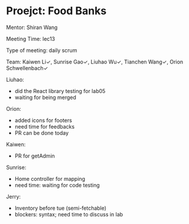 # Proejct: Food Banks

Mentor: Shiran Wang

Meeting Time: lec13

Type of meeting: daily scrum

Team: Kaiwen Li✓, Sunrise Gao✓, Liuhao Wu✓, Tianchen Wang✓, Orion Schwellenbach✓

Liuhao:
- did the React library testing for lab05
- waiting for being merged

Orion:
- added icons for footers
- need time for feedbacks
- PR can be done today

Kaiwen:
- PR for getAdmin

Sunrise:
- Home controller for mapping
- need time: waiting for code testing

Jerry:
- Inventory before tue (semi-fetchable)
- blockers: syntax; need time to discuss in lab
